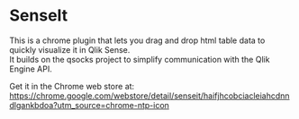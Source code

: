 # SenseIt

This is a chrome plugin that lets you drag and drop html table data to quickly visualize it in Qlik Sense.  
It builds on the qsocks project to simplify communication with the Qlik Engine API.

Get it in the Chrome web store at: https://chrome.google.com/webstore/detail/senseit/haifjhcobciacleiahcdnndlgankbdoa?utm_source=chrome-ntp-icon
